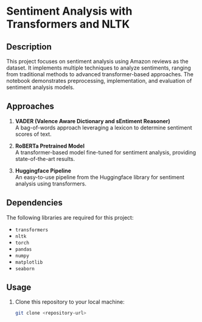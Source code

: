 # Sentiment Analysis with Transformers and NLTK

## Description
This project focuses on sentiment analysis using Amazon reviews as the dataset. It implements multiple techniques to analyze sentiments, ranging from traditional methods to advanced transformer-based approaches. The notebook demonstrates preprocessing, implementation, and evaluation of sentiment analysis models.

## Approaches
1. **VADER (Valence Aware Dictionary and sEntiment Reasoner)**  
   A bag-of-words approach leveraging a lexicon to determine sentiment scores of text.

2. **RoBERTa Pretrained Model**  
   A transformer-based model fine-tuned for sentiment analysis, providing state-of-the-art results.

3. **Huggingface Pipeline**  
   An easy-to-use pipeline from the Huggingface library for sentiment analysis using transformers.

## Dependencies
The following libraries are required for this project:
- `transformers`
- `nltk`
- `torch`
- `pandas`
- `numpy`
- `matplotlib`
- `seaborn`

## Usage
1. Clone this repository to your local machine:
   ```bash
   git clone <repository-url>